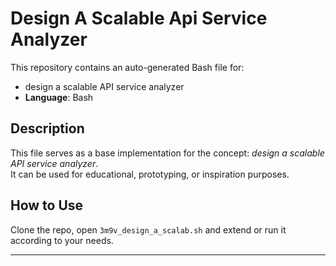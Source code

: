 # Design A Scalable Api Service Analyzer

This repository contains an auto-generated Bash file for:

- design a scalable API service analyzer
- **Language**: Bash

## Description

This file serves as a base implementation for the concept: *design a scalable API service analyzer*.  
It can be used for educational, prototyping, or inspiration purposes.

## How to Use

Clone the repo, open `3m9v_design_a_scalab.sh` and extend or run it according to your needs.

---


